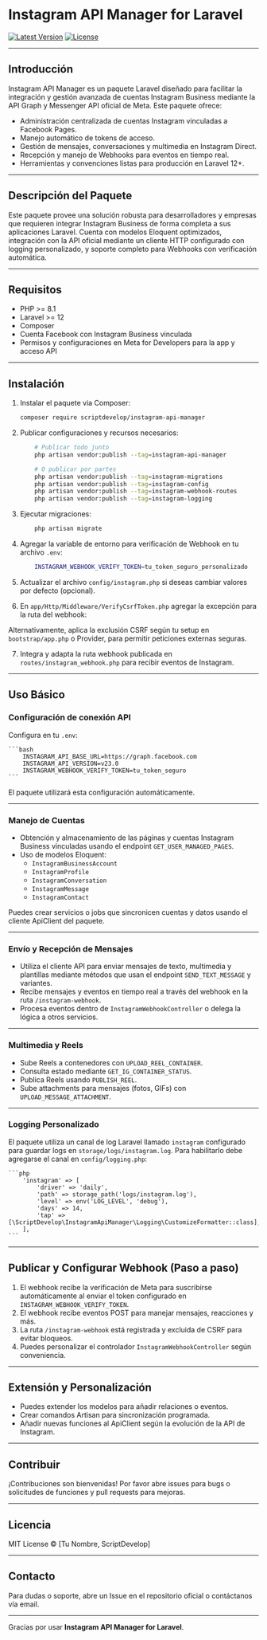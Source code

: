 # Instagram API Manager for Laravel

[![Latest Version](https://img.shields.io/github/release/ScriptDevelop/instagram-api-manager.svg)](https://github.com/ScriptDevelop/instagram-api-manager/releases)
[![License](https://img.shields.io/github/license/ScriptDevelop/instagram-api-manager.svg)](https://github.com/ScriptDevelop/instagram-api-manager/blob/main/LICENSE)

---

## Introducción

Instagram API Manager es un paquete Laravel diseñado para facilitar la integración y gestión avanzada de cuentas Instagram Business mediante la API Graph y Messenger API oficial de Meta. Este paquete ofrece:

- Administración centralizada de cuentas Instagram vinculadas a Facebook Pages.
- Manejo automático de tokens de acceso.
- Gestión de mensajes, conversaciones y multimedia en Instagram Direct.
- Recepción y manejo de Webhooks para eventos en tiempo real.
- Herramientas y convenciones listas para producción en Laravel 12+.

---

## Descripción del Paquete

Este paquete provee una solución robusta para desarrolladores y empresas que requieren integrar Instagram Business de forma completa a sus aplicaciones Laravel. Cuenta con modelos Eloquent optimizados, integración con la API oficial mediante un cliente HTTP configurado con logging personalizado, y soporte completo para Webhooks con verificación automática.

---

## Requisitos

- PHP >= 8.1
- Laravel >= 12
- Composer
- Cuenta Facebook con Instagram Business vinculada
- Permisos y configuraciones en Meta for Developers para la app y acceso API

---

## Instalación

1. Instalar el paquete via Composer:

    ```bash
    composer require scriptdevelop/instagram-api-manager
    ```


2. Publicar configuraciones y recursos necesarios:

    ```bash
        # Publicar todo junto
        php artisan vendor:publish --tag=instagram-api-manager

        # O publicar por partes
        php artisan vendor:publish --tag=instagram-migrations
        php artisan vendor:publish --tag=instagram-config
        php artisan vendor:publish --tag=instagram-webhook-routes
        php artisan vendor:publish --tag=instagram-logging

    ```


3. Ejecutar migraciones:

    ```bash
        php artisan migrate
    ```


4. Agregar la variable de entorno para verificación de Webhook en tu archivo `.env`:

    ```bash
        INSTAGRAM_WEBHOOK_VERIFY_TOKEN=tu_token_seguro_personalizado
    ```


5. Actualizar el archivo `config/instagram.php` si deseas cambiar valores por defecto (opcional).

6. En `app/Http/Middleware/VerifyCsrfToken.php` agregar la excepción para la ruta del webhook:


Alternativamente, aplica la exclusión CSRF según tu setup en `bootstrap/app.php` o Provider, para permitir peticiones externas seguras.

7. Integra y adapta la ruta webhook publicada en `routes/instagram_webhook.php` para recibir eventos de Instagram.

---

## Uso Básico

### Configuración de conexión API

Configura en tu `.env`:

    ```bash
        INSTAGRAM_API_BASE_URL=https://graph.facebook.com
        INSTAGRAM_API_VERSION=v23.0
        INSTAGRAM_WEBHOOK_VERIFY_TOKEN=tu_token_seguro
    ```


El paquete utilizará esta configuración automáticamente.

---

### Manejo de Cuentas

- Obtención y almacenamiento de las páginas y cuentas Instagram Business vinculadas usando el endpoint `GET_USER_MANAGED_PAGES`.
- Uso de modelos Eloquent:
    - `InstagramBusinessAccount`
    - `InstagramProfile`
    - `InstagramConversation`
    - `InstagramMessage`
    - `InstagramContact`
  
Puedes crear servicios o jobs que sincronicen cuentas y datos usando el cliente ApiClient del paquete.

---

### Envío y Recepción de Mensajes

- Utiliza el cliente API para enviar mensajes de texto, multimedia y plantillas mediante métodos que usan el endpoint `SEND_TEXT_MESSAGE` y variantes.
- Recibe mensajes y eventos en tiempo real a través del webhook en la ruta `/instagram-webhook`.
- Procesa eventos dentro de `InstagramWebhookController` o delega la lógica a otros servicios.

---

### Multimedia y Reels

- Sube Reels a contenedores con `UPLOAD_REEL_CONTAINER`.
- Consulta estado mediante `GET_IG_CONTAINER_STATUS`.
- Publica Reels usando `PUBLISH_REEL`.
- Sube attachments para mensajes (fotos, GIFs) con `UPLOAD_MESSAGE_ATTACHMENT`.

---

### Logging Personalizado

El paquete utiliza un canal de log Laravel llamado `instagram` configurado para guardar logs en `storage/logs/instagram.log`. Para habilitarlo debe agregarse el canal en `config/logging.php`:

    ```php
        'instagram' => [
            'driver' => 'daily',
            'path' => storage_path('logs/instagram.log'),
            'level' => env('LOG_LEVEL', 'debug'),
            'days' => 14,
            'tap' => [\ScriptDevelop\InstagramApiManager\Logging\CustomizeFormatter::class],
        ],
    ```


---

## Publicar y Configurar Webhook (Paso a paso)

1. El webhook recibe la verificación de Meta para suscribirse automáticamente al enviar el token configurado en `INSTAGRAM_WEBHOOK_VERIFY_TOKEN`.
2. El webhook recibe eventos POST para manejar mensajes, reacciones y más.
3. La ruta `/instagram-webhook` está registrada y excluida de CSRF para evitar bloqueos.
4. Puedes personalizar el controlador `InstagramWebhookController` según conveniencia.

---

## Extensión y Personalización

- Puedes extender los modelos para añadir relaciones o eventos.
- Crear comandos Artisan para sincronización programada.
- Añadir nuevas funciones al ApiClient según la evolución de la API de Instagram.

---

## Contribuir

¡Contribuciones son bienvenidas! Por favor abre issues para bugs o solicitudes de funciones y pull requests para mejoras.

---

## Licencia

MIT License © [Tu Nombre, ScriptDevelop]

---

## Contacto

Para dudas o soporte, abre un Issue en el repositorio oficial o contáctanos vía email.

---

Gracias por usar **Instagram API Manager for Laravel**.
